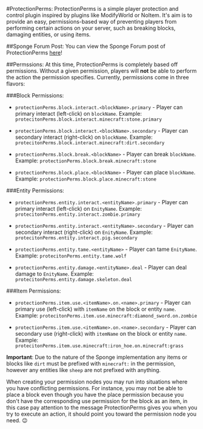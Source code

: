 #ProtectionPerms:
ProtectionPerms is a simple player protection and control plugin inspired by plugins like ModifyWorld or NoItem.  It's aim is to provide an easy, permissions-based way of preventing players from performing certain actions on your server, such as breaking blocks, damaging entities, or using items.

##Sponge Forum Post:
You can view the Sponge Forum post of ProtectionPerms [here](https://forums.spongepowered.org/t/wip-protectionperms-v0-1-0-a-simple-player-protection-control-plugin/10481)!

##Permssions:
At this time, ProtectionPerms is completely based off permissions.  Without a given permission, players will **not** be able to perform the action the permission specifies.  Currently, permissions come in three flavors:

###Block Permissions:

* `protectionPerms.block.interact.<blockName>.primary` - Player can primary interact (left-click) on `blockName`.
Example: `protecitonPerms.block.interact.minecraft:stone.primary`

* `protectionPerms.block.interact.<blockName>.secondary` - Player can secondary interact (right-click) on `blockName`. 
Example: `protecitonPerms.block.interact.minecraft:dirt.secondary`

* `protectionPerms.block.break.<blockName>` - Player can break `blockName`. 
Example: `protectionPerms.block.break.minecraft:stone`

* `protectionPerms.block.place.<blockName>` - Player can place `blockName`. 
Example: `protectionPerms.block.place.minecraft:stone`

###Entity Permissions:

* `protectionPerms.entity.interact.<entityName>.primary` - Player can primary interact (left-click) on `EnityName`.
Example: `protecitonPerms.entity.interact.zombie.primary`

* `protectionPerms.entity.interact.<entityName>.secondary` - Player can secondary interact (right-click) on `EnityName`. 
Example: `protecitonPerms.entity.interact.pig.secondary`

* `protectionPerms.entity.tame.<entityName>` - Player can tame `EnityName`. 
Example: `protecitonPerms.entity.tame.wolf`

* `protectionPerms.entity.damage.<entityName>.deal` - Player can deal damage to `EnityName`. 
Example: `protecitonPerms.entity.damage.skeleton.deal`

###Item Permissions:

* `protectionPerms.item.use.<itemName>.on.<name>.primary` - Player can primary use (left-click) with `itemName` on the block or entity `name`. 
Example: `protecitonPerms.item.use.minecraft:diamond_sword.on.zombie`

* `protectionPerms.item.use.<itemName>.on.<name>.secondary` - Player can secondary use (right-click) with `itemName` on the block or entity `name`. 
Example: `protecitonPerms.item.use.minecraft:iron_hoe.on.minecraft:grass`

**Important**: Due to the nature of the Sponge implementation any items or blocks like `dirt` must be prefixed with `minecraft:` in the permission, however any entities like `sheep` are not prefixed with anything.

When creating your permission nodes you may run into situations where you have conflicting permissions. For instance, you may not be able to place a block even though you have the place permission because you don't have the corresponding use permission for the block as an item, in this case pay attention to the message ProtectionPerms gives you when you try to execute an action, it should point you toward the permission node you need. :wink:
